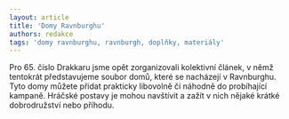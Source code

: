 ```yaml
---
layout: article
title: 'Domy Ravnburghu'
authors: redakce
tags: 'domy ravnburghu, ravnburgh, doplňky, materiály'
---
```


Pro 65. číslo Drakkaru jsme opět zorganizovali
kolektivní článek, v němž tentokrát představujeme
soubor domů, které se nacházejí v Ravnburghu.
Tyto domy můžete přidat prakticky libovolně
či náhodně do probíhající kampaně. Hráčské
postavy je mohou navštívit a zažít v nich nějaké
krátké dobrodružství nebo příhodu.
